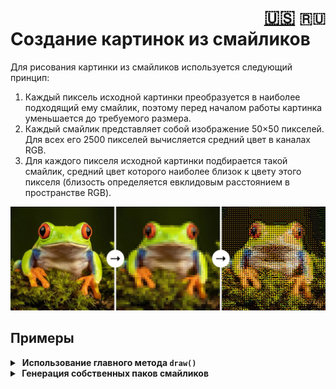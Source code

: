 <h1><div align="right">
<a href="EN.md">🇺🇸</a>
<code>🇷🇺</code> 
</div>
Создание картинок из смайликов
</h1>

Для рисования картинки из смайликов используется следующий принцип:
1. Каждый пиксель исходной картинки преобразуется в наиболее подходящий ему смайлик, поэтому перед началом работы картинка уменьшается до требуемого размера.
2. Каждый смайлик представляет собой изображение 50×50 пикселей. Для всех его 2500 пикселей вычисляется средний цвет в каналах RGB.
3. Для каждого пикселя исходной картинки подбирается такой смайлик, средний цвет которого наиболее близок к цвету этого пикселя (близость определяется евклидовым расстоянием в пространстве RGB).

![process](assets/process.png)

## Примеры

<details>
<summary>&nbsp;<strong>Использование главного метода <code>draw()</code></strong></summary>
<blockquote></blockquote>
<blockquote>
Если нужно просто создать картинку из смайликов, достаточно лишь использовать метод <code>draw()</code> из модуля <code>utils</code>:<br><br>

```python
from utils import draw

draw(image='fuji.jpg',  # путь к исходной картинке
     width=100,         # количество смайликов в ширину
     background='auto', # цвет фона
     styles='all',      # стили для смайликов
     save_as='art.jpg') # путь для сохранения
```
Результат:

![fuji](assets/fuji.jpg)

<details>
<summary>&nbsp;Параметры функции <code>draw()</code> подробно:</summary>
<blockquote></blockquote>
<ul>
<li><kbd>image</kbd> - путь к файлу исходного изображения;</li>
<li><kbd>width</kbd> - количество смайликов в ширину <i>(значение по умолчанию: 50)</i>;</li>
<li><kbd>save_as</kbd> - путь для сохранения изображения результата. Если указать <i>None</i>, результат не будет никуда сохранен <i>(значение по умолчанию: None)</i>;</li>
<li><kbd>styles</kbd> - каждая буква в этой строке обозначает стиль для отрисовки смайликов. Например, если указать <code>"ag"</code>, то при рисовании картинки будут использоваться стили смайликов Google и Apple. Чтобы выбрать все стили, можно указать <code>"all"</code> <i>(значение по умолчанию: "all")</i>;
<blockquote></blockquote>
<table>
    <tr>
        <th>Буква</th>
        <th>Стиль</th>
        <th>Примеры</th>
    </tr>
    <tr>
        <td><code>"t"</code></td>
        <td>Стиль смайликов Twitter</td>
        <td><img src="assets/style-t.png" width="140pt"/></td>
    </tr>
    <tr>
        <td><code>"a"</code></td>
        <td>Стиль смайликов Apple</td>
        <td><img src="assets/style-a.png" width="140pt"/></td>
    </tr>
    <tr>
        <td><code>"g"</code></td>
        <td>Стиль смайликов Google</td>
        <td><img src="assets/style-g.png" width="140pt"/></td>
    </tr>
    <tr>
        <td><code>"f"</code></td>
        <td>Стиль смайликов Facebook</td>
        <td><img src="assets/style-f.png" width="140pt"/></td>
    </tr>
</table></li>
<li><kbd>pack</kbd> - путь к паку смайликов, которые будут использоваться для рисования картинки. Все стандартные паки находятся в папке <code>data/</code> <i>(значение по умолчанию: "data/classic")</i>;
<blockquote></blockquote>
<table>
    <tr>
        <th>Пак</th>
        <th>Описание</th>
        <th>Примеры</th>
    </tr>
    <tr>
        <td><code>"data/classic"</code></td>
        <td>Много разных смайликов</td>
        <td>😀 🍎 🚛</td>
    </tr>
    <tr>
        <td><code>"data/colors"</code></td>
        <td>Однотонные цветные смайлики</td>
        <td>💚 🟥 🟣</td>
    </tr>
    <tr>
        <td><code>"data/flags"</code></td>
        <td>Прямоугольные флаги стран</td>
        <td>🇷🇺 🇨🇳 🇯🇵</td>
    </tr>
    <tr>
        <td><code>"data/food"</code></td>
        <td>Разные смайлики с едой</td>
        <td>🥝 🫐 🍷</td>
    </tr>
    <tr>
        <td><code>"data/love"</code></td>
        <td>Разные смайлики про любовь</td>
        <td>❤️‍🔥 🥰 💙</td>
    </tr>
    <tr>
        <td><code>"data/moon"</code></td>
        <td>Смайлики фаз луны</td>
        <td>🌖 🌗 🌘</td>
    </tr>
    <tr>
        <td><code>"data/all_flags"</code></td>
        <td>Все флаги</td>
        <td>🏴‍☠️ 🚩 🎌</td>
    </tr>
</table></li>
<li><kbd>background</kbd> - цвет фона картинки в формате кортежа из трех или четырех значений RGB или RGBA соответственно. Если указать <i>None</i>, будет выбран прозрачный фон. Если указать <code>"auto"</code>, то цвет будет выбираться индивидуально для каждого смайлика так, чтобы наилучшим образом соответствовать исходной картинке. Но это может занять много времени! <i>(значение по умолчанию: (0, 0, 0, 255))</i>.</li>
</ul>
</details>
</blockquote>
</details>

<details>
<summary><strong>&nbsp;Генерация собственных паков смайликов</strong></summary>
<blockquote></blockquote>
<blockquote>
При желании можно можно создать собственные паки смайликов. Для этого необходимо дополнительно установить следующие библиотеки:<br><br>

```bash
pip install pilmoji==2.0.4
pip install emoji==2.11.0
```
Затем необходимо воспользоваться функцией <code>create_data()</code>:

<details>
<summary>&nbsp;код функции</summary>

```python
from PIL import Image, ImageFont, ImageDraw
from pilmoji import Pilmoji
from pilmoji.source import EmojiCDNSource
import numpy as np
import pickle


def create_data(emojis,
                size=50,
                save_as=None, 
                disp=True):
    """
    Создать словарь всех необходимых данных для
    рисования N разных смайликов (которые указаны
    в параметре emojis). Структура словаря:
    {
        'emojis': list of N emojis of str type,
        'styles': dict of 4 style names {number: stylename},
        'size': int (side of square image on which emojis are drawn),
        'matrices': np-array with shape (4, N, size, size, 4) of uint8,
    }

    PARAMETERS
    ----------
    emojis : list[str]
        список смайликов для формирования пака

    size : int
        размер стороны квадратного изображения, на
        котором будет отрисовываться каждый смайлик
        (в пикселях)

    save_as : str или None
        путь для сохранения пака. Если указать None,
        пак не будет никуда сохранен, а только
        вернется в качестве результата функции
    
    disp : bool
        индикация прогресса создания пака
    """
    
    def _str2style(name):
        """Конвертировать название стиля в класс"""
        class StyleClass(EmojiCDNSource):
            STYLE = name
        return StyleClass
        
    # Количество смайликов в паке
    n_emojis = len(emojis)

    # Размер изображения смайлика
    esize = (size, size)
    
    data_dict = {
        'emojis': emojis,
        'styles': {0: 'twitter', 
                   1: 'apple', 
                   2: 'google', 
                   3: 'facebook'},
        'size': size,
        'matrices': np.zeros((4, n_emojis, *esize, 4), 
                             dtype='uint8')
    }

    # Классы для стилей смайликов
    styles = [_str2style(data_dict['styles'][i]) for i in range(4)]

    for i, emoji in enumerate(emojis):
        for j, style in enumerate(styles):
            # Рисование смайлика на пустом (0, 0, 0, 0) RGBA-изображении
            with Image.new('RGBA', esize, 0) as image:
                font = ImageFont.truetype('arial.ttf', esize[0])
                with Pilmoji(image, source=style) as pilmoji:
                    pilmoji.text((0, 0), emoji, font=font)
                    
            # RGBA-матрица
            image_np = np.array(image)
            data_dict['matrices'][j, i] = image_np
            
            # Вывод прогресса
            if disp:
                total = n_emojis * 4
                current = i * 4 + j + 1
                progress = f'{round(current / total * 100, 2)}%'
                print(f'\r{progress:<6} ({i+1}/{len(emojis)})', end='')
    if disp:
        print()

    # Сохранение пака в виде бинарного файла
    if save_as is not None:
        with open(f'{save_as}.pkl', 'wb') as file:
            pickle.dump(data_dict, file)

    return data_dict
```
</details>
Пример создания пака из смайликов ⚽️, 🏀, 🥎:<br><br>

```python
create_data(emojis=['⚽️', '🏀', '🥎'], # список смайликов
            size=50,                  # размер изображения смайлика
            save_as='data/sport',     # путь для сохранения
            disp=True)                # индикация прогресса
```
</blockquote>
</details>
